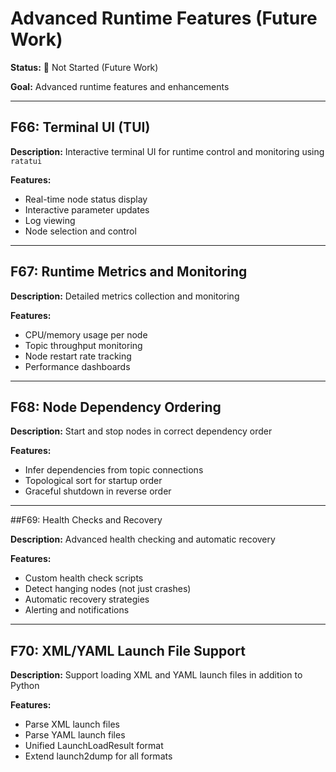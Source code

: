 # Advanced Runtime Features (Future Work)

**Status:** 🔴 Not Started (Future Work)

**Goal:** Advanced runtime features and enhancements

---

## F66: Terminal UI (TUI)

**Description:** Interactive terminal UI for runtime control and monitoring using `ratatui`

**Features:**
- Real-time node status display
- Interactive parameter updates
- Log viewing
- Node selection and control

---

## F67: Runtime Metrics and Monitoring

**Description:** Detailed metrics collection and monitoring

**Features:**
- CPU/memory usage per node
- Topic throughput monitoring
- Node restart rate tracking
- Performance dashboards

---

## F68: Node Dependency Ordering

**Description:** Start and stop nodes in correct dependency order

**Features:**
- Infer dependencies from topic connections
- Topological sort for startup order
- Graceful shutdown in reverse order

---

##F69: Health Checks and Recovery

**Description:** Advanced health checking and automatic recovery

**Features:**
- Custom health check scripts
- Detect hanging nodes (not just crashes)
- Automatic recovery strategies
- Alerting and notifications

---

## F70: XML/YAML Launch File Support

**Description:** Support loading XML and YAML launch files in addition to Python

**Features:**
- Parse XML launch files
- Parse YAML launch files
- Unified LaunchLoadResult format
- Extend launch2dump for all formats
